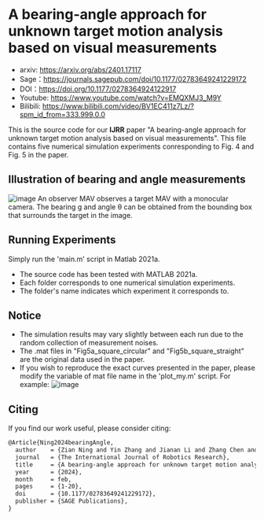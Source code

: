 # A bearing-angle approach for unknown target motion analysis based on visual measurements

- arxiv: https://arxiv.org/abs/2401.17117
- Sage：https://journals.sagepub.com/doi/10.1177/02783649241229172
- DOI：https://doi.org/10.1177/0278364924122917
- Youtube: https://www.youtube.com/watch?v=EMQXMJ3_M9Y
- Bilibili: https://www.bilibili.com/video/BV1EC411z7Lz/?spm_id_from=333.999.0.0


This is the source code for our **IJRR** paper "A bearing-angle approach for unknown target motion analysis based on visual measurements". This file contains five numerical simulation experiments conresponding to Fig. 4 and Fig. 5 in the paper.


## Illustration of bearing and angle measurements
![image](https://github.com/ningzian/Bearing-angle/assets/19403501/aae88b28-0472-4be7-8e4e-35aa3d4683c0)
An observer MAV observes a target MAV with a monocular camera. The bearing g and angle θ can be obtained from the bounding box that surrounds the target in the image.

## Running Experiments
Simply run the 'main.m' script in Matlab 2021a.
- The source code has been tested with MATLAB 2021a.
- Each folder corresponds to one numerical simulation experiments.
- The folder's name indicates which experiment it corresponds to.

## Notice
- The simulation results may vary slightly between each run due to the random collection of measurement noises.
- The .mat files in "Fig5a_square_circular" and "Fig5b_square_straight" are the original data used in the paper.
- If you wish to reproduce the exact curves presented in the paper, please modify the variable of mat file name in the 'plot_my.m' script. For example:
![image](https://github.com/ningzian/Bearing-angle/assets/19403501/c5c8bdda-44e9-4a8d-aa74-80060ffc7b69)

## Citing
If you find our work useful, please consider citing:
```latex
@Article{Ning2024bearingAngle,
  author    = {Zian Ning and Yin Zhang and Jianan Li and Zhang Chen and Shiyu Zhao},
  journal   = {The International Journal of Robotics Research},
  title     = {A bearing-angle approach for unknown target motion analysis based on visual measurements},
  year      = {2024},
  month     = feb,
  pages     = {1-20},
  doi       = {10.1177/02783649241229172},
  publisher = {SAGE Publications},
}
```
